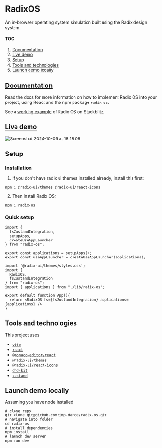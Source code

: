 # RadixOS

An in-browser operating system simulation built using the Radix design system.

#### TOC

1. [Documentation](#documentation)
2. [Live demo](#live-demo)
3. [Setup](#setup)
4. [Tools and technologies](#tools-and-technologies)
5. [Launch demo locally](#launch-demo-locally)

## [Documentation](https://radix-os.netlify.app/)

Read the docs for more information on how to implement Radix OS into your project, using React and the npm package `radix-os`.

See a [working example](https://stackblitz.com/edit/radix-os?file=src%2FApp.tsx) of Radix OS on Stackblitz.

## **[Live demo](https://imp-dance.github.io/radix-os/)**

![Screenshot 2024-10-06 at 18 18 09](https://github.com/user-attachments/assets/c9a063f4-bee0-45ec-95c6-bb39f621baf3)


## Setup

### Installation

1. If you don't have radix ui themes installed already, install this first:

```
npm i @radix-ui/themes @radix-ui/react-icons
```

2. Then install Radix OS:

```
npm i radix-os
```

### Quick setup

```tsx title="lib/radix-os.ts"
import {
  fsZustandIntegration,
  setupApps,
  createUseAppLauncher
} from "radix-os";

export const applications = setupApps();
export const useAppLauncher = createUseAppLauncher(applications);
```

```tsx title="App.tsx"
import '@radix-ui/themes/styles.css';
import {
  RadixOS,
  fsZustandIntegration
} from "radix-os";
import { applications } from "./lib/radix-os";

export default function App(){
  return <RadixOS fs={fsZustandIntegration} applications={applications} />
}
```

## Tools and technologies

This project uses

- [`vite`](https://vitejs.dev/)
- [`react`](https://react.dev)
- [`@monaco-editor/react`](https://github.com/suren-atoyan/monaco-react)
- [`@radix-ui/themes`](https://www.radix-ui.com/)
- [`@radix-ui/react-icons`](https://www.radix-ui.com/icons)
- [`dnd-kit`](https://dndkit.com/)
- [`zustand`](https://zustand.docs.pmnd.rs/)

## Launch demo locally

Assuming you have node installed

```shell
# clone repo
git clone git@github.com:imp-dance/radix-os.git
# navigate into folder
cd radix-os
# install dependencies
npm install
# launch dev server
npm run dev
```
